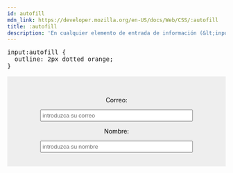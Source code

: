 ```yaml
---
id: autofill
mdn_link: https://developer.mozilla.org/en-US/docs/Web/CSS/:autofill
title: :autofill
description: 'En cualquier elemento de entrada de información (&lt;input&gt;, &lt;select&gt;, &lt;textarea&gt;, por ejemplo), representa al elemento cuya información ha sido llenada por el navegador automáticamente.  Si el usuario edita esa información, la pseudoclase es desactivada'
---
```


<pre is:raw>
input:autofill {
  outline: 2px dotted orange;
}
</pre>
<div class="codebox">
  <form autocomplete="on" id="frm_autofill">
    <p>Correo:</p>
    <input name="email" id="email" type="email" autocomplete="email" placeholder="introduzca su correo">
    <p>Nombre:</p>
    <input name="name" id="name" type="text" autocomplete="name" placeholder="introduzca su nombre">
  </form>
</div>

<style>
  #frm_autofill {
    margin-top: 1rem;
    padding-block: 2rem;
    background-color: #eee;
    text-align: center;
    color: black;
  }

  #frm_autofill input {
    width: 70%;
    padding: 0.25rem;
  }

  #frm_autofill input:autofill {
    outline: 2px dotted orange;
  }

</style>
